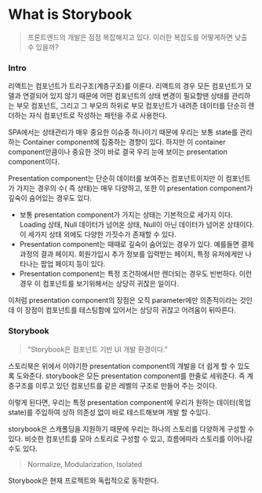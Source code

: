 # What is Storybook

> 프론트엔드의 개발은 점점 복잡해지고 있다. 이러한 복잡도를 어떻게하면 낮출 수 있을까? 

### Intro

리액트는 컴포넌트가 트리구조(계층구조)를 이룬다. 리액트의 경우 모든 컴포넌트가 모델과 연결되어 있지 않기 때문에 어떤 컴포넌트의 상태 변경이 필요할땐 상태를 관리하는 부모 컴포넌트, 그리고 그 부모의 하위로 부모 컴포넌트가 내려준 데이터를 단순히 렌더하는 자식 컴포넌트로 작성하는 패턴을 주로 사용한다. 

SPA에서는 상태관리가 매우 중요한 이슈중 하나이기 때문에 우리는 보통 state를 관리하는 Container component에 집중하는 경향이 있다. 하지만 이 container component만큼이나 중요한 것이 바로 결국 우리 눈에 보이는 presentation component이다.

Presentation component는 단순히 데이터를 보여주는 컴포넌트이지만 이 컴포넌트가 가지는 경우의 수( 즉 상태)는 매우 다양하고, 또한 이 presentation component가 깊숙이 숨어있는 경우도 있다.

- 보통 presentation component가 가지는 상태는 기본적으로 세가지 이다. Loading 상태, Null 데이터가 넘어온 상태, Null이 아닌 데이터가 넘어온 상태이다. 이 세가지 상태 외에도 다양한 가짓수가 존재할 수 있다.
- Presentation component는 때때로 깊숙이 숨어있는 경우가 있다. 예를들면 결제 과정의 결과 페이지. 회원가입시 추가 정보를 입력받는 페이지, 특정 유저에게만 나타나는 팝업 페이지 등이 있다.
- Presentation component는 특정 조건하에서만 렌더되는 경우도 빈번하다. 이런경우 이 컴포넌트를 보기위해서는 상당히 귀찮은 일이다.

이처럼 presentation component의 장점은 오직 parameter에만 의존적이라는 것인데 이 장점이 컴포넌트를 테스팅함에 있어서는 상당히 귀찮고 어려움이 뒤따른다.



### Storybook

>  "Storybook은 컴포넌트 기반 UI 개발 환경이다."

스토리북은 위에서 이야기한 presentation component의 개발을 더 쉽게 할 수 있도록 도와준다. storybook은 모든 presentation component를 한줄로 세워준다. 즉 계층구조를 이루고 있던 컴포넌트를 같은 레벨의 구조로 만들어 주는 것이다.

이렇게 된다면, 우리는 특정 presentation component에 우리가 원하는 데이터(목업 state)를 주입하여 상하 의존성 없이 바로 테스트해보며 개발 할 수있다.

storybook은 스캐폴딩을 지원하기 때문에 우리는 하나의 스토리를 다양하게 구성할 수 있다. 비슷한 컴포넌트를 모아 스토리로 구성할 수 있고, 흐름에따라 스토리를 이어나갈수도 있다.



> Normalize, Modularization, Isolated



Storybook은 현재 프로젝트와 독립적으로 동작한다.


